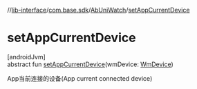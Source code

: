 //[lib-interface](../../../index.md)/[com.base.sdk](../index.md)/[AbUniWatch](index.md)/[setAppCurrentDevice](set-app-current-device.md)

# setAppCurrentDevice

[androidJvm]\
abstract fun [setAppCurrentDevice](set-app-current-device.md)(wmDevice: [WmDevice](../../com.base.sdk.entity/-wm-device/index.md))

App当前连接的设备(App current connected device)
